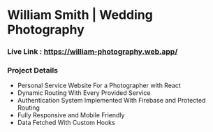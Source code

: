 # William Smith | Wedding Photography


### Live Link : https://william-photography.web.app/


### Project Details
* Personal Service Website For a Photographer with React
* Dynamic Routing With Every Provided Service
* Authentication System Implemented With Firebase and Protected Routing
* Fully Responsive and Mobile Friendly 
* Data Fetched With Custom Hooks
